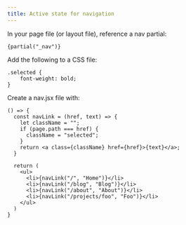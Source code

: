 ```yaml
---
title: Active state for navigation
---
```


In your  page file (or layout file), reference a nav partial:
```
{partial("_nav")}
```

Add the following to a CSS file:
```
.selected {
	font-weight: bold;
}
```

Create a nav.jsx file with:
```
() => {
  const navLink = (href, text) => {
    let className = "";
    if (page.path === href) {
      className = "selected";
    }
    return <a class={className} href={href}>{text}</a>;
  }

  return (
    <ul>
      <li>{navLink("/", "Home")}</li>
      <li>{navLink("/blog", "Blog")}</li>
      <li>{navLink("/about", "About")}</li>
      <li>{navLink("/projects/foo", "Foo")}</li>
    </ul>
  )
}
```
